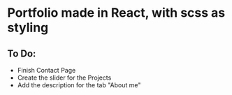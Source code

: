 # Portfolio made in React, with scss as styling



## To Do:
- Finish Contact Page
- Create the slider for the Projects
- Add the description for the tab "About me"


